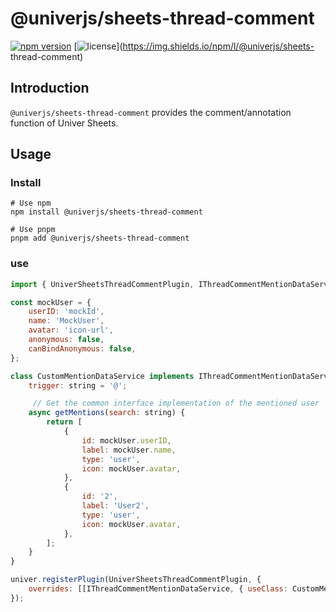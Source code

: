# @univerjs/sheets-thread-comment

[![npm version](https://img.shields.io/npm/v/@univerjs/sheets-thread-comment)](https://npmjs.org/packages/@univerjs/sheets-thread-comment )
[![license](https://img.shields.io/npm/l/@univerjs/sheets-thread-comment)](https://img.shields.io/npm/l/@univerjs/sheets- thread-comment)

## Introduction

`@univerjs/sheets-thread-comment` provides the comment/annotation function of Univer Sheets.


## Usage

### Install

```shell
# Use npm
npm install @univerjs/sheets-thread-comment

# Use pnpm
pnpm add @univerjs/sheets-thread-comment
```

### use
```js
import { UniverSheetsThreadCommentPlugin, IThreadCommentMentionDataService} from '@univerjs/sheets-thread-comment';

const mockUser = {
    userID: 'mockId',
    name: 'MockUser',
    avatar: 'icon-url',
    anonymous: false,
    canBindAnonymous: false,
};

class CustomMentionDataService implements IThreadCommentMentionDataService {
    trigger: string = '@';

     // Get the common interface implementation of the mentioned user
    async getMentions(search: string) {
        return [
            {
                id: mockUser.userID,
                label: mockUser.name,
                type: 'user',
                icon: mockUser.avatar,
            },
            {
                id: '2',
                label: 'User2',
                type: 'user',
                icon: mockUser.avatar,
            },
        ];
    }
}

univer.registerPlugin(UniverSheetsThreadCommentPlugin, {
    overrides: [[IThreadCommentMentionDataService, { useClass: CustomMentionDataService }]],
});
```
